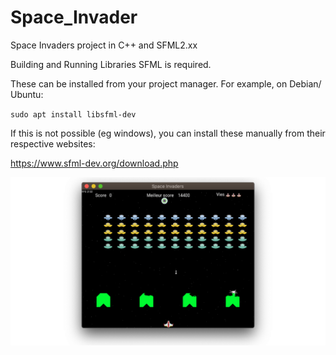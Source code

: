 # Space_Invader
Space Invaders project in C++ and SFML2.xx

Building and Running
Libraries
SFML is required.

These can be installed from your project manager. For example, on Debian/ Ubuntu:

`sudo apt install libsfml-dev`

If this is not possible (eg windows), you can install these manually from their respective websites:

https://www.sfml-dev.org/download.php

![Space Invaders](Banner.png)
